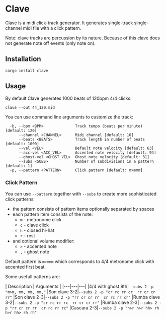 # Clave

Clave is a midi click-track generator. 
It generates single-track single-channel midi file
with a click pattern.

Note: clave tracks are percussion by its nature. 
Because of this clave does not generate note off events
(only note on).

## Installation

`cargo install clave`

## Usage

By default Clave generates 1000 beats of 120bpm 4/4 clicks:

```
clave --out 44_120.mid
```

You can use command line arguments to customize the track:

```
  -b, --bpm <BPM>              Track tempo (beats per minute) [default: 120]
      --channel <CHANNEL>      Midi channel [default: 10]
      --beats <BEATS>          Track length in number of beats [default: 1000]
      --vel <VEL>              Default note velocity [default: 63]
      --acc-vel <ACC_VEL>      Accented note velocity [default: 94]
      --ghost-vel <GHOST_VEL>  Ghost note velocity [default: 31]
      --subs <SUBS>            Number of subdivisions in a pattern [default: 1]
  -p, --pattern <PATTERN>      Click pattern [default: m>mmm]
```

### Click Pattern

You can use `--pattern` together with `--subs` to create
more sophisticated click patterns:

- the pattern consists of pattern items optionally separated by spaces
- each pattern item consists of the note:
    - `m` - metronome click
    - `c` - clave click
    - `h` - closed hi-hat
    - `r` - rest
- and optional volume modifier:
    - `>` - accented note
    - `,` - ghost note

Default pattern is `m>mmm` which corresponds to 4/4
metronome click with accented first beat.

Some usefull patterns are:

| Description | Arguments |
|---|---|---|
|4/4 with ghost 8th|`--subs 2 -p "m>m, mm, mm, mm,"`
|Son clave 3-2|`--subs 2 -p "cr rc rr cr  rr cr cr rr"`
|Son clave 2-3|`--subs 2 -p "rr cr cr rr  cr rc rr cr"`
|Rumba clave 3-2|`--subs 2 -p "cr rc rr rc  rr cr cr rr"`
|Rumba clave 2-3|`--subs 2 -p "rr cr cr rr  cr rc rr rc"`
|Cascara 2-3|`--subs 2 -p "h>r h>r hh> rh h>r hh> rh rh"`
